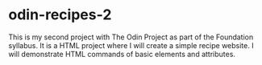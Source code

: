 # odin-recipes-2

This is my second project with The Odin Project as part of the Foundation syllabus.
It is a HTML project where I will create a simple recipe website.
I will demonstrate HTML commands of basic elements and attributes.